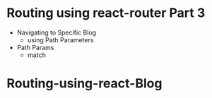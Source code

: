 # Routing using react-router Part 3

- Navigating to Specific Blog
  - using Path Parameters
- Path Params
  - match
# Routing-using-react-Blog
